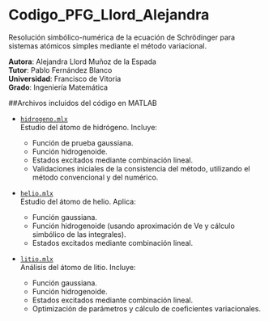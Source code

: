# Codigo_PFG_Llord_Alejandra
Resolución simbólico-numérica de la ecuación de Schrödinger para sistemas atómicos simples mediante el método variacional.

**Autora**: Alejandra Llord Muñoz de la Espada  
**Tutor**: Pablo Fernández Blanco  
**Universidad**: Francisco de Vitoria  
**Grado**: Ingeniería Matemática

##Archivos incluidos del código en MATLAB

- [`hidrogeno.mlx`](hidrogeno.mlx)  
  Estudio del átomo de hidrógeno. Incluye:
  - Función de prueba gaussiana.
  - Función hidrogenoide.
  - Estados excitados mediante combinación lineal.
  - Validaciones iniciales de la consistencia del método, utilizando el método convencional y del numérico.

- [`helio.mlx`](helio.mlx)  
  Estudio del átomo de helio. Aplica:
  - Función gaussiana.
  - Función hidrogenoide (usando aproximación de Ve y cálculo simbólico de las integrales).
  - Estados excitados mediante combinación lineal.

- [`litio.mlx`](litio.mlx)  
  Análisis del átomo de litio. Incluye:
  - Función gaussiana.
  - Función hidrogenoide.
  - Estados excitados mediante combinación lineal.
  - Optimización de parámetros y cálculo de coeficientes variacionales.

 
